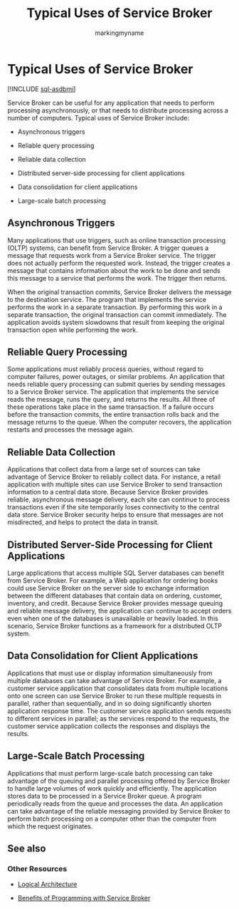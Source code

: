 ﻿---
title: Typical Uses of Service Broker
description: "Service Broker can be useful for any application that needs to perform processing asynchronously, or that needs to distribute processing across a number of computers."
ms.prod: sql
ms.technology: configuration
ms.topic: conceptual
author: markingmyname
ms.author: maghan
ms.reviewer: mikeray
ms.date: "03/30/2022"
---

# Typical Uses of Service Broker

[!INCLUDE [sql-asdbmi](../../includes/applies-to-version/sql-asdbmi.md)]

Service Broker can be useful for any application that needs to perform processing asynchronously, or that needs to distribute processing across a number of computers. Typical uses of Service Broker include:

- Asynchronous triggers

- Reliable query processing

- Reliable data collection

- Distributed server-side processing for client applications

- Data consolidation for client applications

- Large-scale batch processing

## Asynchronous Triggers

Many applications that use triggers, such as online transaction processing (OLTP) systems, can benefit from Service Broker. A trigger queues a message that requests work from a Service Broker service. The trigger does not actually perform the requested work. Instead, the trigger creates a message that contains information about the work to be done and sends this message to a service that performs the work. The trigger then returns.

When the original transaction commits, Service Broker delivers the message to the destination service. The program that implements the service performs the work in a separate transaction. By performing this work in a separate transaction, the original transaction can commit immediately. The application avoids system slowdowns that result from keeping the original transaction open while performing the work.

## Reliable Query Processing

Some applications must reliably process queries, without regard to computer failures, power outages, or similar problems. An application that needs reliable query processing can submit queries by sending messages to a Service Broker service. The application that implements the service reads the message, runs the query, and returns the results. All three of these operations take place in the same transaction. If a failure occurs before the transaction commits, the entire transaction rolls back and the message returns to the queue. When the computer recovers, the application restarts and processes the message again.

## Reliable Data Collection

Applications that collect data from a large set of sources can take advantage of Service Broker to reliably collect data. For instance, a retail application with multiple sites can use Service Broker to send transaction information to a central data store. Because Service Broker provides reliable, asynchronous message delivery, each site can continue to process transactions even if the site temporarily loses connectivity to the central data store. Service Broker security helps to ensure that messages are not misdirected, and helps to protect the data in transit.

## Distributed Server-Side Processing for Client Applications

Large applications that access multiple SQL Server databases can benefit from Service Broker. For example, a Web application for ordering books could use Service Broker on the server side to exchange information between the different databases that contain data on ordering, customer, inventory, and credit. Because Service Broker provides message queuing and reliable message delivery, the application can continue to accept orders even when one of the databases is unavailable or heavily loaded. In this scenario, Service Broker functions as a framework for a distributed OLTP system.

## Data Consolidation for Client Applications

Applications that must use or display information simultaneously from multiple databases can take advantage of Service Broker. For example, a customer service application that consolidates data from multiple locations onto one screen can use Service Broker to run these multiple requests in parallel, rather than sequentially, and in so doing significantly shorten application response time. The customer service application sends requests to different services in parallel; as the services respond to the requests, the customer service application collects the responses and displays the results.

## Large-Scale Batch Processing

Applications that must perform large-scale batch processing can take advantage of the queuing and parallel processing offered by Service Broker to handle large volumes of work quickly and efficiently. The application stores data to be processed in a Service Broker queue. A program periodically reads from the queue and processes the data. An application can take advantage of the reliable messaging provided by Service Broker to perform batch processing on a computer other than the computer from which the request originates.

## See also

### Other Resources

- [Logical Architecture](logical-architecture.md)

- [Benefits of Programming with Service Broker](benefits-of-programming-with-service-broker.md)